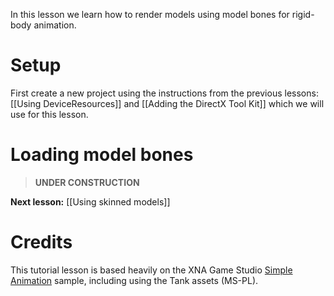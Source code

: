 In this lesson we learn how to render models using model bones for rigid-body animation.

# Setup
First create a new project using the instructions from the previous lessons: [[Using DeviceResources]] and
[[Adding the DirectX Tool Kit]] which we will use for this lesson.

# Loading model bones
> **UNDER CONSTRUCTION**

**Next lesson:** [[Using skinned models]]

# Credits

This tutorial lesson is based heavily on the XNA Game Studio [Simple Animation](https://github.com/SimonDarksideJ/XNAGameStudio/wiki/Simple-Animation) sample, including using the Tank assets (MS-PL).

